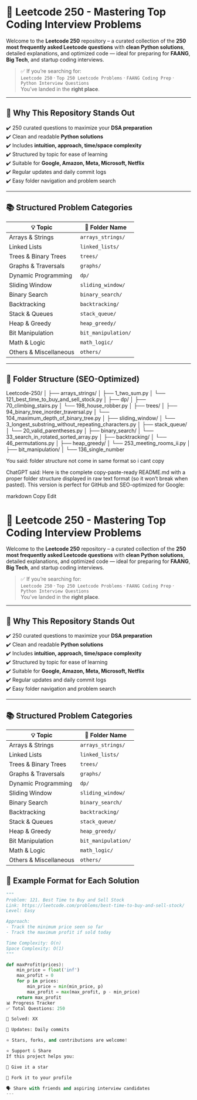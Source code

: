 # 🧠 Leetcode 250 - Mastering Top Coding Interview Problems

Welcome to the **Leetcode 250** repository – a curated collection of the **250 most frequently asked Leetcode questions** with **clean Python solutions**, detailed explanations, and optimized code — ideal for preparing for **FAANG**, **Big Tech**, and startup coding interviews.

> ✅ If you’re searching for:  
> `Leetcode 250` · `Top 250 Leetcode Problems` · `FAANG Coding Prep` · `Python Interview Questions`  
> You’ve landed in the **right place**.

---

## 🚀 Why This Repository Stands Out

✔️ 250 curated questions to maximize your **DSA preparation**  
✔️ Clean and readable **Python solutions**  
✔️ Includes **intuition, approach, time/space complexity**  
✔️ Structured by topic for ease of learning  
✔️ Suitable for **Google, Amazon, Meta, Microsoft, Netflix**  
✔️ Regular updates and daily commit logs  
✔️ Easy folder navigation and problem search  

---

## 📚 Structured Problem Categories

| 💡 Topic                | 📌 Folder Name        |
|------------------------|-----------------------|
| Arrays & Strings       | `arrays_strings/`     |
| Linked Lists           | `linked_lists/`       |
| Trees & Binary Trees   | `trees/`              |
| Graphs & Traversals    | `graphs/`             |
| Dynamic Programming    | `dp/`                 |
| Sliding Window         | `sliding_window/`     |
| Binary Search          | `binary_search/`      |
| Backtracking           | `backtracking/`       |
| Stack & Queues         | `stack_queue/`        |
| Heap & Greedy          | `heap_greedy/`        |
| Bit Manipulation       | `bit_manipulation/`   |
| Math & Logic           | `math_logic/`         |
| Others & Miscellaneous | `others/`             |

---

## 📁 Folder Structure (SEO-Optimized)

Leetcode-250/
│
├── arrays_strings/
│ ├── 1_two_sum.py
│ └── 121_best_time_to_buy_and_sell_stock.py
│
├── dp/
│ ├── 70_climbing_stairs.py
│ └── 198_house_robber.py
│
├── trees/
│ ├── 94_binary_tree_inorder_traversal.py
│ └── 104_maximum_depth_of_binary_tree.py
│
├── sliding_window/
│ └── 3_longest_substring_without_repeating_characters.py
│
├── stack_queue/
│ └── 20_valid_parentheses.py
│
├── binary_search/
│ └── 33_search_in_rotated_sorted_array.py
│
├── backtracking/
│ └── 46_permutations.py
│
├── heap_greedy/
│ └── 253_meeting_rooms_ii.py
│
├── bit_manipulation/
│ └── 136_single_number








You said:
folder structure not come in same format so i cant copy


ChatGPT said:
Here is the complete copy-paste-ready README.md with a proper folder structure displayed in raw text format (so it won’t break when pasted). This version is perfect for GitHub and SEO-optimized for Google:

markdown
Copy
Edit
# 🧠 Leetcode 250 - Mastering Top Coding Interview Problems

Welcome to the **Leetcode 250** repository – a curated collection of the **250 most frequently asked Leetcode questions** with **clean Python solutions**, detailed explanations, and optimized code — ideal for preparing for **FAANG**, **Big Tech**, and startup coding interviews.

> ✅ If you’re searching for:  
> `Leetcode 250` · `Top 250 Leetcode Problems` · `FAANG Coding Prep` · `Python Interview Questions`  
> You’ve landed in the **right place**.

---

## 🚀 Why This Repository Stands Out

✔️ 250 curated questions to maximize your **DSA preparation**  
✔️ Clean and readable **Python solutions**  
✔️ Includes **intuition, approach, time/space complexity**  
✔️ Structured by topic for ease of learning  
✔️ Suitable for **Google, Amazon, Meta, Microsoft, Netflix**  
✔️ Regular updates and daily commit logs  
✔️ Easy folder navigation and problem search  

---

## 📚 Structured Problem Categories

| 💡 Topic                | 📌 Folder Name        |
|------------------------|-----------------------|
| Arrays & Strings       | `arrays_strings/`     |
| Linked Lists           | `linked_lists/`       |
| Trees & Binary Trees   | `trees/`              |
| Graphs & Traversals    | `graphs/`             |
| Dynamic Programming    | `dp/`                 |
| Sliding Window         | `sliding_window/`     |
| Binary Search          | `binary_search/`      |
| Backtracking           | `backtracking/`       |
| Stack & Queues         | `stack_queue/`        |
| Heap & Greedy          | `heap_greedy/`        |
| Bit Manipulation       | `bit_manipulation/`   |
| Math & Logic           | `math_logic/`         |
| Others & Miscellaneous | `others/`             |



## 🧠 Example Format for Each Solution

```python
"""
Problem: 121. Best Time to Buy and Sell Stock
Link: https://leetcode.com/problems/best-time-to-buy-and-sell-stock/
Level: Easy

Approach:
- Track the minimum price seen so far
- Track the maximum profit if sold today

Time Complexity: O(n)
Space Complexity: O(1)
"""

def maxProfit(prices):
    min_price = float('inf')
    max_profit = 0
    for p in prices:
        min_price = min(min_price, p)
        max_profit = max(max_profit, p - min_price)
    return max_profit
📊 Progress Tracker
✅ Total Questions: 250

🔄 Solved: XX

📅 Updates: Daily commits

⭐ Stars, forks, and contributions are welcome!

⭐ Support & Share
If this project helps you:

🌟 Give it a star

🍴 Fork it to your profile

🗣️ Share with friends and aspiring interview candidates
---
